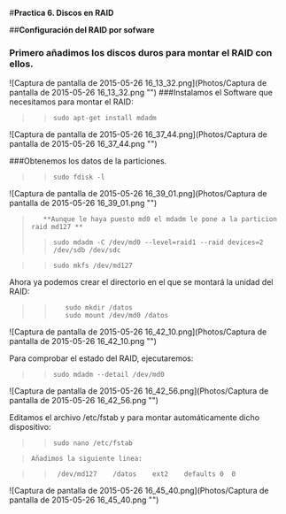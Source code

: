 ﻿#**Practica 6. Discos en RAID**

##**Configuración del RAID por sofware**

### Primero añadimos los discos duros para montar el RAID con ellos.

![Captura de pantalla de 2015-05-26 16_13_32.png](Photos/Captura de pantalla de 2015-05-26 16_13_32.png "")
###Instalamos el Software que necesitamos para montar el RAID:

>>     sudo apt-get install mdadm

![Captura de pantalla de 2015-05-26 16_37_44.png](Photos/Captura de pantalla de 2015-05-26 16_37_44.png "")

###Obtenemos los datos de la particiones.

>>     sudo fdisk -l
 
![Captura de pantalla de 2015-05-26 16_39_01.png](Photos/Captura de pantalla de 2015-05-26 16_39_01.png "")

>        **Aunque le haya puesto md0 el mdadm le pone a la particion raid md127 **
>>     sudo mdadm -C /dev/md0 --level=raid1 --raid devices=2 /dev/sdb /dev/sdc


>>     sudo mkfs /dev/md127

Ahora ya podemos crear el directorio en el que se montará la unidad del RAID:
>>        sudo mkdir /datos
>>        sudo mount /dev/md0 /datos

![Captura de pantalla de 2015-05-26 16_42_10.png](Photos/Captura de pantalla de 2015-05-26 16_42_10.png "")

Para comprobar el estado del RAID, ejecutaremos:

>>     sudo mdadm --detail /dev/md0

![Captura de pantalla de 2015-05-26 16_42_56.png](Photos/Captura de pantalla de 2015-05-26 16_42_56.png "")



Editamos el archivo /etc/fstab y para montar automáticamente dicho dispositivo:

>>     sudo nano /etc/fstab

>     Añadimos la siguiente linea:

>>      /dev/md127    /datos    ext2    defaults 0  0  
![Captura de pantalla de 2015-05-26 16_45_40.png](Photos/Captura de pantalla de 2015-05-26 16_45_40.png "")

